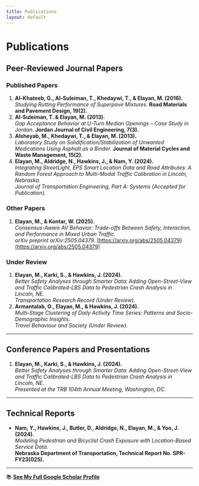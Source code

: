 ```yaml
---
title: Publications
layout: default
---
```


# Publications

## Peer-Reviewed Journal Papers

### Published Papers
1. **Al-Khateeb, G., Al-Suleiman, T., Khedaywi, T., & Elayan, M. (2016).**  
   *Studying Rutting Performance of Superpave Mixtures.* **Road Materials and Pavement Design, 19(2).**
2. **Al-Suleiman, T. & Elayan, M. (2013).**  
   *Gap Acceptance Behavior at U-Turn Median Openings – Case Study in Jordan.* **Jordan Journal of Civil Engineering, 7(3).**
3. **Alsheyab, M., Khedaywi, T., & Elayan, M. (2013).**  
   *Laboratory Study on Solidification/Stabilization of Unwanted Medications Using Asphalt as a Binder.* **Journal of Material Cycles and Waste Management, 15(2).**
4. **Elayan, M., Aldridge, N., Hawkins, J., & Nam, Y. (2024).**  
   *Integrating StreetLight, EPS Smart Location Data and Road Attributes: A Random Forest Approach to Multi-Modal Traffic Calibration in Lincoln, Nebraska.*  
   *Journal of Transportation Engineering, Part A: Systems (Accepted for Publication).*

### Other Papers
1. **Elayan, M., & Kontar, W. (2025).**  
*Consensus-Aware AV Behavior: Trade-offs Between Safety, Interaction, and Performance in Mixed Urban Traffic.*  
*arXiv preprint arXiv:2505.04379.* [https://arxiv.org/abs/2505.04379](https://arxiv.org/abs/2505.04379)

### Under Review
1. **Elayan, M., Karki, S., & Hawkins, J. (2024).**  
   *Better Safety Analyses through Smarter Data: Adding Open-Street-View and Traffic Calibrated-LBS Data to Pedestrian Crash Analysis in Lincoln, NE.*  
   *Transportation Research Record (Under Review).*
2. **Armantalab, O., Elayan, M., & Hawkins, J. (2024).**  
   *Multi-Stage Clustering of Daily Activity Time Series: Patterns and Socio-Demographic Insights.*  
   *Travel Behaviour and Society (Under Review).*

---

## Conference Papers and Presentations
1. **Elayan, M., Karki, S., & Hawkins, J. (2024).**  
   *Better Safety Analyses through Smarter Data: Adding Open-Street-View and Traffic Calibrated-LBS Data to Pedestrian Crash Analysis in Lincoln, NE.*  
   *Presented at the TRB 104th Annual Meeting, Washington, DC.*

---

## Technical Reports
- **Nam, Y., Hawkins, J., Butler, D., Aldridge, N., Elayan, M., & Yoo, J. (2024).**  
  *Modeling Pedestrian and Bicyclist Crash Exposure with Location-Based Service Data.*  
  **Nebraska Department of Transportation, Technical Report No. SPR-FY23(025).**

---

📚 **[See My Full Google Scholar Profile](https://scholar.google.com/citations?user=4ypH5kAAAAAJ&hl=en)**
